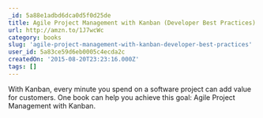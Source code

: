 ```yaml
---
_id: 5a88e1adbd6dca0d5f0d25de
title: Agile Project Management with Kanban (Developer Best Practices)
url: http://amzn.to/1J7wcWc
category: books
slug: 'agile-project-management-with-kanban-developer-best-practices'
user_id: 5a83ce59d6eb0005c4ecda2c
createdOn: '2015-08-20T23:23:16.000Z'
tags: []
---
```


With Kanban, every minute you spend on a software project can add value for customers. One book can help you achieve this goal: Agile Project Management with Kanban.
